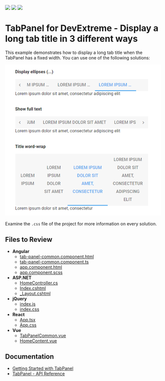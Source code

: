 <!-- default badges list -->
![](https://img.shields.io/endpoint?url=https://codecentral.devexpress.com/api/v1/VersionRange/671918060/23.1.3%2B)
[![](https://img.shields.io/badge/Open_in_DevExpress_Support_Center-FF7200?style=flat-square&logo=DevExpress&logoColor=white)](https://supportcenter.devexpress.com/ticket/details/T1181166)
[![](https://img.shields.io/badge/📖_How_to_use_DevExpress_Examples-e9f6fc?style=flat-square)](https://docs.devexpress.com/GeneralInformation/403183)
<!-- default badges end -->

# TabPanel for DevExtreme - Display a long tab title in 3 different ways

This example demonstrates how to display a long tab title when the TabPanel has a fixed width. You can use one of the following solutions:

<div align="center"><img src="/tabpanel-titles.png" alt="TabPanel - Display a long tab title in 3 different ways" /></div>

Examine the `.css` file of the project for more information on every solution.

## Files to Review

- **Angular**
  - [tab-panel-common.component.html](Angular/src/app/tab-panel-common/tab-panel-common.component.html)
  - [tab-panel-common.component.ts](Angular/src/app/tab-panel-common/tab-panel-common.component.ts)
  - [app.component.html](Angular/src/app/app.component.html)
  - [app.component.scss](Angular/src/app/app.component.scss)
- **ASP.NET**
  - [HomeController.cs](ASP.NET%20Core/Controllers/HomeController.cs)
  - [Index.cshtml](ASP.NET%20Core/Views/Home/Index.cshtml)
  - [_Layout.cshtml](ASP.NET%20Core/Views/Shared/_Layout.cshtml)
- **jQuery**
  - [index.js](jQuery/src/index.js)
  - [index.css](jQuery/src/index.css)
- **React**
  - [App.tsx](React/src/App.tsx)
  - [App.css](React/src/App.css)
- **Vue**
  - [TabPanelCommon.vue](Vue/src/components/TabPanelCommon.vue)
  - [HomeContent.vue](Vue/src/components/HomeContent.vue)

## Documentation

- [Getting Started with TabPanel](https://js.devexpress.com/Documentation/Guide/UI_Components/TabPanel/Getting_Started_with_TabPanel/)
- [TabPanel - API Reference](https://js.devexpress.com/Documentation/ApiReference/UI_Components/dxTabPanel/)
